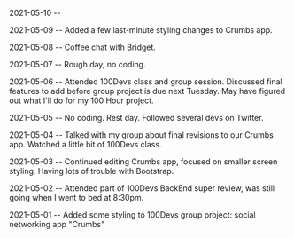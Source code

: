 2021-05-10 -- 

2021-05-09 -- Added a few last-minute styling changes to Crumbs app.

2021-05-08 -- Coffee chat with Bridget.

2021-05-07 -- Rough day, no coding.

2021-05-06 -- Attended 100Devs class and group session. Discussed final features to add before group project is due next Tuesday.
May have figured out what I'll do for my 100 Hour project.

2021-05-05 -- No coding. Rest day. Followed several devs on Twitter.

2021-05-04 -- Talked with my group about final revisions to our Crumbs app. Watched a little bit of 100Devs class.

2021-05-03 -- Continued editing Crumbs app, focused on smaller screen styling. Having lots of trouble with Bootstrap.

2021-05-02 -- Attended part of 100Devs BackEnd super review, was still going when I went to bed at 8:30pm.

2021-05-01 -- Added some styling to 100Devs group project: social networking app "Crumbs"
